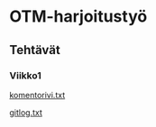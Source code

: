 # **OTM-harjoitustyö**

## Tehtävät

### Viikko1
[komentorivi.txt](https://github.com/mikkolei/otm-harjoitustyo/blob/master/viikko1/komentorivi.txt)

[gitlog.txt](https://github.com/mikkolei/otm-harjoitustyo/blob/master/viikko1/gitlog.txt)
